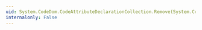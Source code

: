 ```yaml
---
uid: System.CodeDom.CodeAttributeDeclarationCollection.Remove(System.CodeDom.CodeAttributeDeclaration)
internalonly: False
---
```

